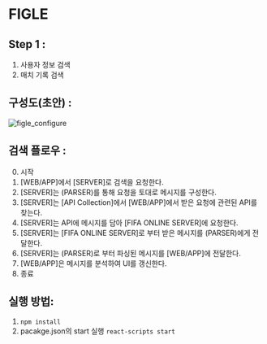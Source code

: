 # FIGLE
## Step 1 : 
1. 사용자 정보 검색
2. 매치 기록 검색 

## 구성도(초안) :

![figle_configure](https://user-images.githubusercontent.com/20256618/71319993-9b9d2080-24e8-11ea-9768-714bddb8f14e.jpg)


## 검색 플로우 :

0. 시작
1. [WEB/APP]에서 [SERVER]로 검색을 요청한다.
2. [SERVER]는 (PARSER)를 통해 요청을 토대로 메시지를 구성한다.
3. [SERVER]는 [API Collection]에서 [WEB/APP]에서 받은 요청에 관련된 API를 찾는다.
4. [SERVER]는 API에 메시지를 담아 [FIFA ONLINE SERVER]에 요청한다.
5. [SERVER]는 [FIFA ONLINE SERVER]로 부터 받은 메시지를 (PARSER)에게 전달한다.
6. [SERVER]는 (PARSER)로 부터 파싱된 메시지를 [WEB/APP]에 전달한다.
7. [WEB/APP]은 메시지를 분석하여 UI를 갱신한다.
8. 종료

## 실행 방법:
1. ```npm install```
2. pacakge.json의 start 실행 
   ```react-scripts start```
